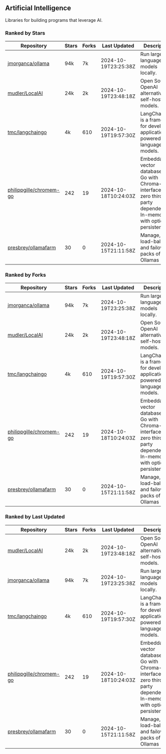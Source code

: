 ## Artificial Intelligence

Libraries for building programs that leverage AI.

### Ranked by Stars

| Repository | Stars | Forks | Last Updated | Description | 
|------------|-------|-------|--------------|-------------|
| [jmorganca/ollama](https://github.com/jmorganca/ollama) | 94k | 7k | 2024-10-19T23:25:38Z |  Run large language models locally. |
| [mudler/LocalAI](https://github.com/mudler/LocalAI) | 24k | 2k | 2024-10-19T23:48:18Z |  Open Source OpenAI alternative, self-host AI models. |
| [tmc/langchaingo](https://github.com/tmc/langchaingo) | 4k | 610 | 2024-10-19T19:57:30Z |  LangChainGo is a framework for developing applications powered by language models. |
| [philippgille/chromem-go](https://github.com/philippgille/chromem-go) | 242 | 19 | 2024-10-18T10:24:03Z |  Embeddable vector database for Go with Chroma-like interface and zero third-party dependencies. In-memory with optional persistence. |
| [presbrey/ollamafarm](https://github.com/presbrey/ollamafarm) | 30 | 0 | 2024-10-15T21:11:58Z |  Manage, load-balance, and failover packs of Ollamas |

### Ranked by Forks

| Repository | Stars | Forks | Last Updated | Description | 
|------------|-------|-------|--------------|-------------|
| [jmorganca/ollama](https://github.com/jmorganca/ollama) | 94k | 7k | 2024-10-19T23:25:38Z |  Run large language models locally. |
| [mudler/LocalAI](https://github.com/mudler/LocalAI) | 24k | 2k | 2024-10-19T23:48:18Z |  Open Source OpenAI alternative, self-host AI models. |
| [tmc/langchaingo](https://github.com/tmc/langchaingo) | 4k | 610 | 2024-10-19T19:57:30Z |  LangChainGo is a framework for developing applications powered by language models. |
| [philippgille/chromem-go](https://github.com/philippgille/chromem-go) | 242 | 19 | 2024-10-18T10:24:03Z |  Embeddable vector database for Go with Chroma-like interface and zero third-party dependencies. In-memory with optional persistence. |
| [presbrey/ollamafarm](https://github.com/presbrey/ollamafarm) | 30 | 0 | 2024-10-15T21:11:58Z |  Manage, load-balance, and failover packs of Ollamas |

### Ranked by Last Updated

| Repository | Stars | Forks | Last Updated | Description | 
|------------|-------|-------|--------------|-------------|
| [mudler/LocalAI](https://github.com/mudler/LocalAI) | 24k | 2k | 2024-10-19T23:48:18Z |  Open Source OpenAI alternative, self-host AI models. |
| [jmorganca/ollama](https://github.com/jmorganca/ollama) | 94k | 7k | 2024-10-19T23:25:38Z |  Run large language models locally. |
| [tmc/langchaingo](https://github.com/tmc/langchaingo) | 4k | 610 | 2024-10-19T19:57:30Z |  LangChainGo is a framework for developing applications powered by language models. |
| [philippgille/chromem-go](https://github.com/philippgille/chromem-go) | 242 | 19 | 2024-10-18T10:24:03Z |  Embeddable vector database for Go with Chroma-like interface and zero third-party dependencies. In-memory with optional persistence. |
| [presbrey/ollamafarm](https://github.com/presbrey/ollamafarm) | 30 | 0 | 2024-10-15T21:11:58Z |  Manage, load-balance, and failover packs of Ollamas |

